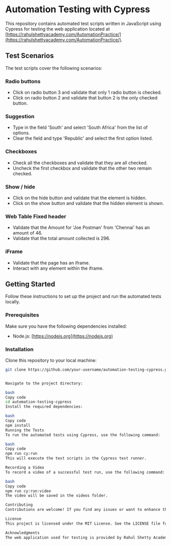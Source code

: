 # Automation Testing with Cypress

This repository contains automated test scripts written in JavaScript using Cypress for testing the web application located at [https://rahulshettyacademy.com/AutomationPractice/](https://rahulshettyacademy.com/AutomationPractice/).

## Test Scenarios

The test scripts cover the following scenarios:

### Radio buttons

- Click on radio button 3 and validate that only 1 radio button is checked.
- Click on radio button 2 and validate that button 2 is the only checked button.

### Suggestion

- Type in the field 'South' and select 'South Africa' from the list of options.
- Clear the field and type 'Republic' and select the first option listed.

### Checkboxes

- Check all the checkboxes and validate that they are all checked.
- Uncheck the first checkbox and validate that the other two remain checked.

### Show / hide

- Click on the hide button and validate that the element is hidden.
- Click on the show button and validate that the hidden element is shown.

### Web Table Fixed header

- Validate that the Amount for 'Joe Postman' from 'Chennai' has an amount of 46.
- Validate that the total amount collected is 296.

### iFrame

- Validate that the page has an iframe.
- Interact with any element within the iframe.

## Getting Started

Follow these instructions to set up the project and run the automated tests locally.

### Prerequisites

Make sure you have the following dependencies installed:

- Node.js: [https://nodejs.org](https://nodejs.org)

### Installation

Clone this repository to your local machine:

```bash
git clone https://github.com/your-username/automation-testing-cypress.git


Navigate to the project directory:

bash
Copy code
cd automation-testing-cypress
Install the required dependencies:

bash
Copy code
npm install
Running the Tests
To run the automated tests using Cypress, use the following command:

bash
Copy code
npm run cy:run
This will execute the test scripts in the Cypress test runner.

Recording a Video
To record a video of a successful test run, use the following command:

bash
Copy code
npm run cy:run:video
The video will be saved in the videos folder.

Contributing
Contributions are welcome! If you find any issues or want to enhance the test scripts, feel free to submit a pull request. Please follow these guidelines when contributing.

License
This project is licensed under the MIT License. See the LICENSE file for details.

Acknowledgments
The web application used for testing is provided by Rahul Shetty Academy.
